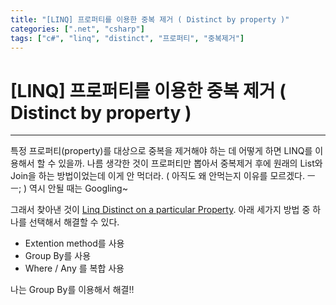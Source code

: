 ```yaml
---
title: "[LINQ] 프로퍼티를 이용한 중복 제거 ( Distinct by property )"
categories: [".net", "csharp"]
tags: ["c#", "linq", "distinct", "프로퍼티", "중복제거"]
---
```


# [LINQ] 프로퍼티를 이용한 중복 제거 ( Distinct by property )
___

특정 프로퍼티(property)를 대상으로 중복을 제거해야 하는 데 어떻게 하면 LINQ를 이용해서 할 수 있을까.
나름 생각한 것이 프로퍼티만 뽑아서 중복제거 후에 원래의 List와 Join을 하는 방법이었는데 이게 안 먹더라.
( 아직도 왜 안먹는지 이유를 모르겠다. ㅡㅡ; )
역시 안될 때는 Googling~

그래서 찾아낸 것이 [Linq Distinct on a particular Property][LinqDistinct].
아래 세가지 방법 중 하나를 선택해서 해결할 수 있다.

+ Extention method를 사용
+ Group By를 사용
+ Where / Any 를 복합 사용

나는 Group By를 이용해서 해결!!

[LinqDistinct]: http://stackoverflow.com/questions/489258/linq-distinct-on-a-particular-property